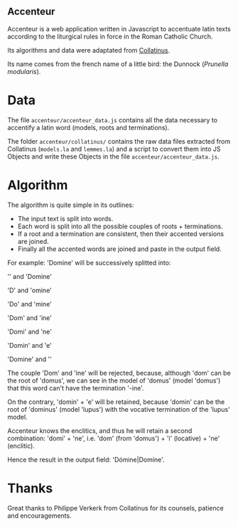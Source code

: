## Accenteur

Accenteur is a web application written in Javascript to accentuate latin texts according to the liturgical rules in force in the Roman Catholic Church.

Its algorithms and data were adaptated from [Collatinus](https://github.com/biblissima/collatinus).

Its name comes from the french name of a little bird: the Dunnock (*Prunella modularis*).


# Data
The file `accenteur/accenteur_data.js` contains all the data necessary to accentify a latin word (models, roots and terminations).

The folder `accenteur/collatinus/` contains the raw data files extracted from Collatinus (`models.la` and `lemmes.la`) and a script to convert them into JS Objects and write these Objects in the file `accenteur/accenteur_data.js`.


# Algorithm
The algorithm is quite simple in its outlines:
- The input text is split into words.
- Each word is split into all the possible couples of roots + terminations.
- If a root and a termination are consistent, then their accented versions are joined.
- Finally all the accented words are joined and paste in the output field.

For example:
'Domine' will be successively splitted into:

'' and 'Domine'

'D' and 'omine'

'Do' and 'mine'

'Dom' and 'ine'

'Domi' and 'ne'

'Domin' and 'e'

'Domine' and ''

The couple 'Dom' and 'ine' will be rejected, because, although 'dom' can be the root of 'domus', we can see in the model of 'domus' (model 'domus') that this word can't have the termination '-ine'.

On the contrary, 'domin' + 'e' will be retained, because 'domin' can be the root of 'dominus' (model 'lupus') with the vocative termination of the 'lupus' model.

Accenteur knows the enclitics, and thus he will retain a second combination: 'domi' + 'ne', i.e. 'dom' (from 'domus') + 'i' (locative) + 'ne' (enclitic).

Hence the result in the output field: 'Dómine|Domíne'.


# Thanks

Great thanks to Philippe Verkerk from Collatinus for its counsels, patience and encouragements.



